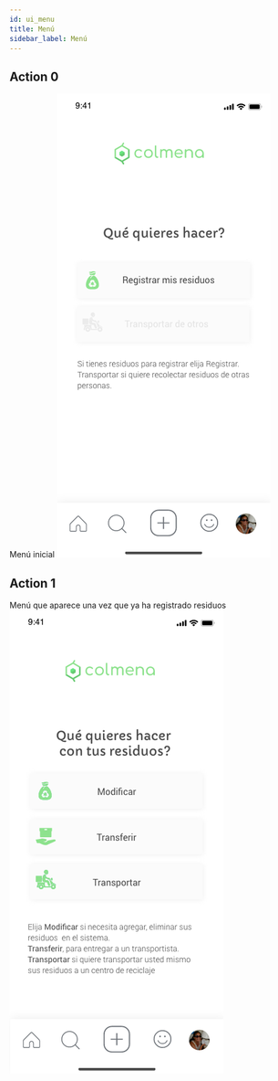 ```yaml
---
id: ui_menu
title: Menú
sidebar_label: Menú
---
```

## Action 0
Menú inicial
![](assets/ui/menu/accion0.png)

## Action 1
Menú que aparece una vez que ya ha registrado residuos
![](assets/ui/menu/accion1.png)
